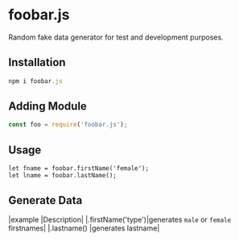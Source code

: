 # foobar.js
Random fake data generator for test and development purposes.

## Installation
```javascript
npm i foobar.js
```

## Adding Module
```javascript
const foo = require('foobar.js');
```
## Usage
```javscript
let fname = foobar.firstName('female');
let lname = foobar.lastName();
```

## Generate Data
|example           |Description|
|.firstName('type')|generates ```male``` or ```female``` firstnames|
|.lastname()       |generates lastname|